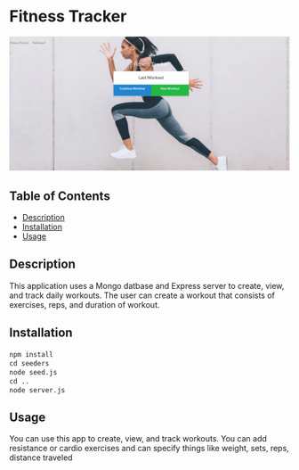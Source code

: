 # Fitness Tracker

![demo](public/assets/fitness.gif)

## Table of Contents

- [Description](#Description)
- [Installation](#installation)
- [Usage](#usage)

## Description

This application uses a Mongo datbase and Express server to create, view, and track daily workouts. The user can create a workout that consists of exercises, reps, and duration of workout.


## Installation

```
npm install
cd seeders
node seed.js
cd ..
node server.js
```

## Usage

You can use this app to create, view, and track workouts. You can add resistance or cardio exercises and can specify things like weight, sets, reps, distance traveled